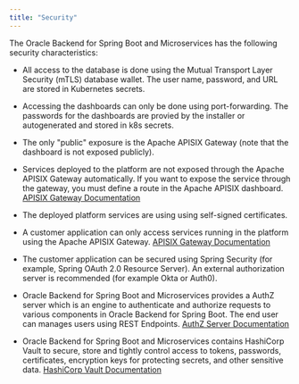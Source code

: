 ```yaml
---
title: "Security"
---
```


The Oracle Backend for Spring Boot and Microservices has the following security characteristics:

- All access to the database is done using the Mutual Transport Layer Security (mTLS) database wallet. The user name, password, and URL are stored in Kubernetes secrets.

- Accessing the dashboards can only be done using port-forwarding. The passwords for the dashboards are provied by the installer or autogenerated and stored in k8s secrets.

- The only "public" exposure is the Apache APISIX Gateway (note that the dashboard is not exposed publicly).

- Services deployed to the platform are not exposed through the Apache APISIX Gateway automatically.  If you want to expose the service through the gateway, you must define a route in the Apache APISIX dashboard. [APISIX Gateway Documentation](../platform/apigw)

- The deployed platform services are using using self-signed certificates.

- A customer application can only access services running in the platform using the Apache APISIX Gateway. [APISIX Gateway Documentation](../platform/apigw)

- The customer application can be secured using Spring Security (for example, Spring OAuth 2.0 Resource Server). An external authorization server is recommended (for example Okta or Auth0).

- Oracle Backend for Spring Boot and Microservices provides a AuthZ server which is an engine to authenticate and authorize requests to various components in Oracle Backend for Spring Boot. The end user can manages users using REST Endpoints. [AuthZ Server Documentation](../security/azn-server)

- Oracle Backend for Spring Boot and Microservices contains HashiCorp Vault to secure, store and tightly control access to tokens, passwords, certificates, encryption keys for protecting secrets, and other sensitive data. [HashiCorp Vault Documentation](../platform/vault)
